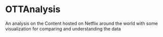 # OTTAnalysis
An analysis on the Content hosted on Netflix around the world with some visualization for comparing and understanding the data
